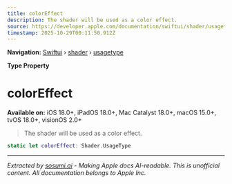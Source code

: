 ```yaml
---
title: colorEffect
description: The shader will be used as a color effect.
source: https://developer.apple.com/documentation/swiftui/shader/usagetype/coloreffect
timestamp: 2025-10-29T00:11:50.912Z
---
```


**Navigation:** [Swiftui](/documentation/swiftui) › [shader](/documentation/swiftui/shader) › [usagetype](/documentation/swiftui/shader/usagetype)

**Type Property**

# colorEffect

**Available on:** iOS 18.0+, iPadOS 18.0+, Mac Catalyst 18.0+, macOS 15.0+, tvOS 18.0+, visionOS 2.0+

> The shader will be used as a color effect.

```swift
static let colorEffect: Shader.UsageType
```

---

*Extracted by [sosumi.ai](https://sosumi.ai) - Making Apple docs AI-readable.*
*This is unofficial content. All documentation belongs to Apple Inc.*
